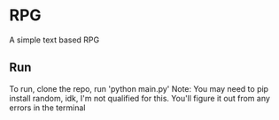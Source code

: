 # RPG
A simple text based RPG

## Run
To run, clone the repo, run 'python main.py'
Note: You may need to pip install random, idk, I'm not qualified for this. You'll figure it out from any errors in the terminal
